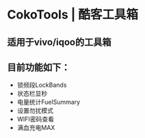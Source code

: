 # CokoTools | 酷客工具箱

适用于vivo/iqoo的工具箱
---
## 目前功能如下：

- 锁频段LockBands
- 状态栏显秒
- 电量统计FuelSummary
- 设置勿扰模式
- WIFI密码查看
- 满血充电MAX
